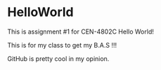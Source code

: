 # HelloWorld
This is assignment #1 for CEN-4802C
Hello World!

This is for my class to get my B.A.S !!!

GitHub is pretty cool in my opinion. 
